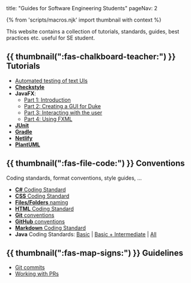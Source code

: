 <frontmatter>
  title: "Guides for Software Engineering Students"
  pageNav: 2
</frontmatter>

{% from 'scripts/macros.njk' import thumbnail with context %}

<div class="lead">

This website contains a collection of tutorials, standards, guides, best practices etc. useful for SE student.
</div>

## {{ thumbnail(":fas-chalkboard-teacher:") }} Tutorials

* [Automated testing of text UIs](tutorials/textUiTestingTutorial.html)
* [**Checkstyle**](tutorials/checkstyleTutorial.html)
* **JavaFX**:
  * [Part 1: Introduction](tutorials/javaFxTutorialPart1.html)
  * [Part 2: Creating a GUI for Duke](tutorials/javaFxTutorialPart2.html)
  * [Part 3: Interacting with the user](tutorials/javaFxTutorialPart3.html)
  * [Part 4: Using FXML](tutorials/javaFxTutorialPart4.html)
* [**JUnit**](tutorials/junitTutorial.html)
* [**Gradle**](tutorials/gradleTutorial.html)
* [**Netlify**](tutorials/netlifyTutorial.html)
* [**PlantUML**](tutorials/plantUmlTutorial.html)

## {{ thumbnail(":fas-file-code:") }} Conventions

Coding standards, format conventions, style guides, ...

* [**C#** Coding Standard](conventions/csharp.html)
* [**CSS** Coding Standard](conventions/css.html)
* [**Files/Folders** naming](conventions/files.html)
* [**HTML** Coding Standard](conventions/html.html)
* [**Git** conventions](conventions/git.html)
* [**GitHub** conventions](conventions/github.html)
* [**Markdown** Coding Standard](conventions/markdown.html)
* **Java** Coding Standards: [Basic](conventions/java/basic.html) | [Basic + Intermediate](conventions/java/intermediate.html) | [All](conventions/java/index.html)

## {{ thumbnail(":fas-map-signs:") }} Guidelines

* [Git commits](guidelines/commits.html)
* [Working with PRs](guidelines/PRs.html)
